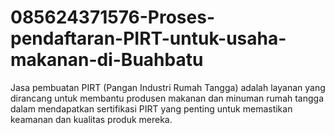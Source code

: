 # 085624371576-Proses-pendaftaran-PIRT-untuk-usaha-makanan-di-Buahbatu
Jasa pembuatan PIRT (Pangan Industri Rumah Tangga) adalah layanan yang dirancang untuk membantu produsen makanan dan minuman rumah tangga dalam mendapatkan sertifikasi PIRT yang penting untuk memastikan keamanan dan kualitas produk mereka.
